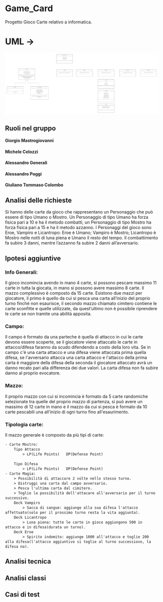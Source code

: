 # Game_Card
Progetto Gioco Carte relativo a informatica.

# UML ->
![alt text](https://github.com/TheGioMastro/Game_Card/blob/main/_ProgGiocoCarte%20-%20Gruppo.png?raw=true)

## Ruoli nel gruppo
#### Giorgio Mastrogiovanni
#### Michele Celozzi
#### Alessandro Generali
#### Alessandro Poggi
#### Giuliano Tommaso Colombo

## Analisi delle richieste
Si hanno delle carte da gioco che rappresentano un Personaggio che può essere di tipo Umano o Mostro.
Un Personaggio di tipo Umano ha forza fisica pari a 10 e ha il metodo combatti, un Personaggio di tipo Mostro ha forza fisica pari a 15 e ha il metodo azzanno.
I Personaggi del gioco sono Eroe, Vampiro e Licantropo:
Eroe è Umano;
Vampiro è Mostro;
Licantropo è Mostro nelle notti di luna piena e Umano il resto del tempo.
Il combattimento fa subire 3 danni, mentre l’azzanno fa subire 2 danni all’avversario.

## Ipotesi aggiuntive
### Info Generali:
Il gioco incomincia avendo in mano 4 carte, si possono pescare massimo 11 carte in tutta la giocata, in mano si possono avere massimo 8 carte.
Il mazzo complessivo è composto da 15 carte.
Esistono due mazzi per giocatore, il primo è quello da cui si pesca una carta all’inizio del proprio turno finché non esaurisce, il secondo mazzo chiamato cimitero contiene le carte sconfitte e quelle utilizzate, da quest’ultimo non è possibile riprendere le carte se non tramite una abilità apposita.

### Campo:
Il campo è formato da una parteche è quella di attacco in cui le carte devono essere scoperte, se il giocatore viene attaccato le carte in attacco/difesa faranno da scudo difendendo a costo della loro vita.
Se in campo c'è una carta attacco e una difesa viene attaccata prima quella difesa, se l'avversario attacca una carta attacco e l'attacco della prima carta è maggiore della difesa della seconda il giocatore attaccato avrà un danno recato pari alla differenza dei due valori. La carta difesa non fa subire danno al proprio evocatore.

### Mazzo:
Il proprio mazzo con cui si incomincia è formato da 5 carte randomiche selezionate tra quelle del proprio mazzo di partenza, si può avere un massimo di 12 carte in mano e il mazzo da cui si pesca è formato da 10 carte pescabili una all’inizio di ogni turno fino all'esaurimento.

### Tipologia carte:
Il mazzo generale è composto da più tipi di carte:

	- Carte Mostro:
		Tipo Attacco
			> LP(Life Points)	DP(Defense Point)
			  
		Tipo Difesa
			> LP(Life Points)	DP(Defense Point)
	- Carte Magia:
		> Possibilità di attaccare 2 volte nello stesso turno.
		> Distruggi una carta dal campo avversario.
		> Pesca l'ultima carta dal cimitero.
		> Toglie la possibilità dell'attacare all'avversario per il turno successivo.
		Deck Vampiro
			> Sacca di sangue: aggiunge alla sua difesa l'attacco affettuato(solo per il prossimo turno resta la vita aggiunta).
		Deck Licantropo
			> Luna piena: tutte le carte in gioco aggiungono 500 in attacco e in difesa(durata un turno).
		Deck Eroe
			> Spirito indomito: aggiunge 1000 all'attacco e toglie 200 alla difesa(l'attacco aggiuntivo si toglie al turno successiovo, la difesa no).
## Analisi tecnica
## Analisi classi
## Casi di test

